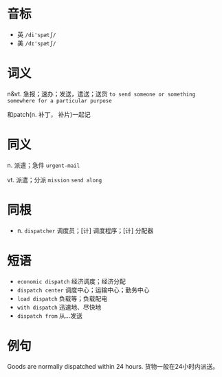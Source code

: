 # 音标

- 英 `/di'spætʃ/`
- 美 `/dɪ'spætʃ/`

# 词义

n&vt. 急报；速办；发送，遣送；送货
`to send someone or something somewhere for a particular purpose`



和patch(n. 补丁， 补片)一起记

# 同义

n. 派遣；急件
`urgent-mail`

vt. 派遣；分派
`mission` `send along`

# 同根

- n. `dispatcher` 调度员；[计] 调度程序；[计] 分配器

# 短语

- `economic dispatch` 经济调度；经济分配
- `dispatch center` 调度中心；运输中心；勤务中心
- `load dispatch` 负载等；负载配电
- `with dispatch` 迅速地、尽快地
- `dispatch from` 从…发送

# 例句

Goods are normally dispatched within 24 hours.
货物一般在24小时内派送。


